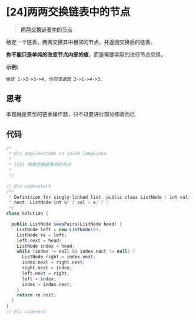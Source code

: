 # [24]两两交换链表中的节点

> [两两交换链表中的节点](https://leetcode-cn.com/problems/swap-nodes-in-pairs/description/)

给定一个链表，两两交换其中相邻的节点，并返回交换后的链表。

**你不能只是单纯的改变节点内部的值**，而是需要实际的进行节点交换。

**示例:**

```
给定 1->2->3->4, 你应该返回 2->1->4->3.
```

## 思考

本题就是典型的链表操作题，只不过要进行部分修改而已

## 代码

```java
/*
 * @lc app=leetcode.cn id=24 lang=java
 *
 * [24] 两两交换链表中的节点
 *
 */

// @lc code=start
/**
 * Definition for singly-linked list. public class ListNode { int val; ListNode
 * next; ListNode(int x) { val = x; } }
 */
class Solution {

  public ListNode swapPairs(ListNode head) {
    ListNode left = new ListNode(0);
    ListNode re = left;
    left.next = head;
    ListNode index = head;
    while (index != null && index.next != null) {
      ListNode right = index.next;
      index.next = right.next;
      right.next = index;
      left.next = right;
      left = index;
      index = index.next;
    }
    return re.next;
  }
}
// @lc code=end

```
